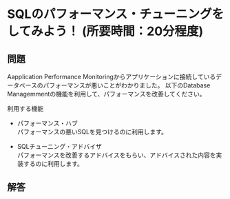 # SQLのパフォーマンス・チューニングをしてみよう！ (所要時間：20分程度)


## 問題
Aapplication Performance Monitoringからアプリケーションに接続しているデータベースのパフォーマンスが悪いことがわかりました。
以下のDatabase Managemmentの機能を利用して、パフォーマンスを改善してください。

利用する機能
 - パフォーマンス・ハブ<br>
   パフォーマンスの悪いSQLを見つけるのに利用します。
   
 - SQLチューニング・アドバイザ<br>
   パフォーマンスを改善するアドバイスをもらい、アドバイスされた内容を実装するのに利用します。

## 解答
